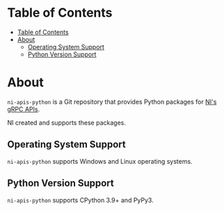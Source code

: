 # Table of Contents

- [Table of Contents](#table-of-contents)
- [About](#about)
  - [Operating System Support](#operating-system-support)
  - [Python Version Support](#python-version-support)

# About

`ni-apis-python` is a Git repository that provides Python packages for [NI's gRPC APIs](https://github.com/ni/ni-apis).

NI created and supports these packages.

## Operating System Support

`ni-apis-python` supports Windows and Linux operating systems.

## Python Version Support

`ni-apis-python` supports CPython 3.9+ and PyPy3.
